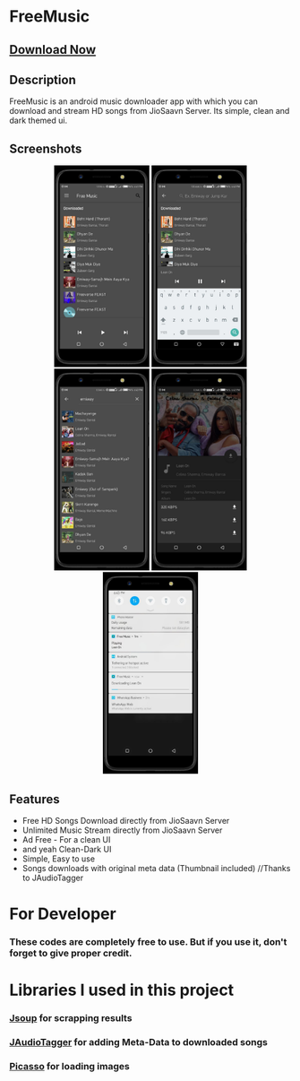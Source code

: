 # FreeMusic
## [Download Now](http://www.mediafire.com/file/io4eaeo59iihi8c/freemusic1.0.apk/file)
## Description
FreeMusic is an android music downloader app with which you can download and stream HD songs from JioSaavn Server.
Its simple, clean and dark themed ui.
## Screenshots
<p align="center">
<img  src="/screenshot/1.png" width="170" height="360" alt="screenshot">
<img  src="/screenshot/2.png" width="170" height="360" alt="screenshot">
<img src="/screenshot/3.png" width="170" height="360" alt="screenshot">
<img  src="/screenshot/4.png" width="170" height="360" alt="screenshot">
<img " src="/screenshot/5.png" width="170" height="360" alt="screenshot">
  </p>

## Features
* Free HD Songs Download directly from JioSaavn Server
* Unlimited Music Stream directly from JioSaavn Server
* Ad Free - For a clean UI 
* and yeah Clean-Dark UI
* Simple, Easy to use
* Songs downloads with original meta data (Thumbnail included) //Thanks to JAudioTagger

# For Developer
### These codes are completely free to use. But if you use it, don't forget to give proper credit.
#
# Libraries I used in this project
### [Jsoup](https://jsoup.org) for scrapping results
### [JAudioTagger](http://www.jthink.net/jaudiotagger/) for adding Meta-Data to downloaded songs
### [Picasso](https://square.github.io/picasso/) for loading images
### 
